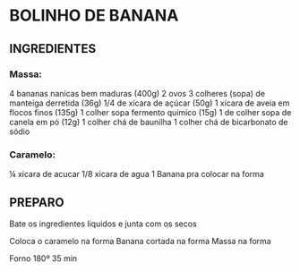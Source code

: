 # BOLINHO DE BANANA

## INGREDIENTES

### Massa:

4 bananas nanicas bem maduras (400g)
2 ovos
3 colheres (sopa) de manteiga derretida (36g)
1/4 de xícara de açúcar (50g)
1 xícara de aveia em flocos finos (135g)
1 colher sopa fermento químico (15g)
1 de colher sopa de canela em pó (12g)
1 colher chá de baunilha
1 colher chá de bicarbonato de sódio

### Caramelo:

¼ xicara de acucar
1/8 xicara de agua
1 Banana pra colocar na forma

## PREPARO

Bate os ingredientes liquidos e junta com os secos

Coloca o caramelo na forma
Banana cortada na forma
Massa na forma

Forno 180º 35 min
